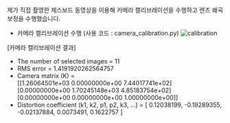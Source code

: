 제가 직접 촬영한 체스보드 동영상을 이용해 카메라 캘리브레이션을 수행하고 렌즈 왜곡 보정을 수행했습니다.

- 카메라 캘리브레이션 수행 (사용 코드 : camera_calibration.py)
![calibration](https://github.com/HLife15/CV_Chess_Board/assets/162321808/eb168109-52e1-4a1a-a154-45de9de6aa54)

[카메라 캘리브레이션 결과]
* The number of selected images = 11
* RMS error = 1.4191920262564757    
* Camera matrix (K) = <br>
[[1.26064501e+03 0.00000000e+00 7.44017741e+02]<br>
 [0.00000000e+00 1.70245148e+03 4.85183754e+02]<br>
 [0.00000000e+00 0.00000000e+00 1.00000000e+00]]<br>
* Distortion coefficient (k1, k2, p1, p2, k3, ...) = [ 0.12038199, -0.19289355, -0.02137884,  0.0073491,   0.1622757 ]
